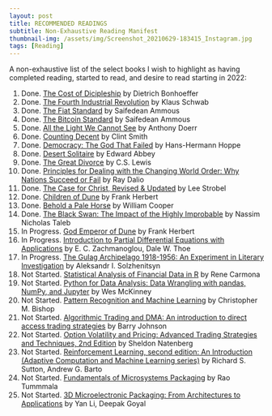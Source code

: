 ```yaml
---
layout: post
title: RECOMMENDED READINGS
subtitle: Non-Exhaustive Reading Manifest
thumbnail-img: /assets/img/Screenshot_20210629-183415_Instagram.jpg
tags: [Reading]
---
```


A non-exhaustive list of the select books I wish to highlight as having completed reading, started to read, and desire to read starting in 2022:

1. Done. [The Cost of Dicipleship](https://www.amazon.com/Cost-Discipleship-Dietrich-Bonhoeffer/dp/0684815001/ref=sr_1_1?crid=20T7YY5FZF45V&keywords=the+cost+of+discipleship&qid=1678248267&s=books&sprefix=the+cost+of+dicipleshi%2Cstripbooks%2C184&sr=1-1) by Dietrich Bonhoeffer
2. Done. [The Fourth Industrial Revolution](https://www.amazon.com/Fourth-Industrial-Revolution-audiobook/dp/B01N5HH4SA/ref=sr_1_1?crid=2F4BSIOL6S8KB&keywords=fourth+industrial+revolution&qid=1678248453&s=books&sprefix=fourth+industrial+revolution%2Cstripbooks%2C138&sr=1-1) by Klaus Schwab
3. Done. [The Fiat Standard](https://www.amazon.com/Fiat-Standard-Slavery-Alternative-Civilization/dp/B09VVFCQ63/ref=sr_1_1?crid=BEZOYYVXR91A&keywords=the+fiat+standard&qid=1678248530&s=audible&sprefix=the+fiat+standar%2Caudible%2C142&sr=1-1) by Saifedean Ammous
4. Done. [The Bitcoin Standard](https://www.amazon.com/The-Bitcoin-Standard-audiobook/dp/B07D81VLQH/ref=sr_1_1?crid=YGR1V21VV2CJ&keywords=the+bitcoin+standard&qid=1678248831&s=audible&sprefix=the+bitcoin+standard%2Caudible%2C139&sr=1-1) by Saifedean Ammous
5. Done. [All the Light We Cannot See](https://www.amazon.com/All-Light-We-Cannot-See-audiobook/dp/B00IZGQ780/ref=sr_1_1?crid=1YRT9XT9OL2DV&keywords=all+the+light+we+cannot+see&qid=1678248907&s=audible&sprefix=all+the+light+we+cannot+see%2Caudible%2C141&sr=1-1) by Anthony Doerr
6. Done. [Counting Decent](https://www.amazon.com/Counting-Descent-Clint-Smith-audiobook/dp/B07ZJW1P7S/ref=sr_1_1?crid=34YUMY38MF4AY&keywords=counting+descent&qid=1678249057&s=audible&sprefix=counting+decent%2Caudible%2C137&sr=1-1) by Clint Smith
7. Done. [Democracy: The God That Failed](https://www.amazon.com/Democracy-Economics-Politics-Perspectives-Democratic/dp/B09445R2QX/ref=sr_1_1?crid=1UFD3URXPUOBN&keywords=democracy+the+god+that+failed&qid=1678249131&s=audible&sprefix=democracy+the+god+that+failed%2Caudible%2C137&sr=1-1) by Hans-Hermann Hoppe
8. Done. [Desert Solitaire](https://www.amazon.com/Desert-Solitaire-Edward-Abbey-audiobook/dp/B006OU866U/ref=sr_1_1?crid=2XBOG7PXHG9T4&keywords=Desert+Solitaire&qid=1678249216&s=audible&sprefix=desert+solitaire%2Caudible%2C144&sr=1-1) by Edward Abbey
9. Done. [The Great Divorce](https://www.amazon.com/The-Great-Divorce-C-S-Lewis-audiobook/dp/B00JPJH18G/ref=sr_1_1?crid=2RI2P2WRACAY6&keywords=The+great+Divorce&qid=1678249290&s=audible&sprefix=the+great+divorc%2Caudible%2C143&sr=1-1) by C.S. Lewis
10. Done. [Principles for Dealing with the Changing World Order: Why Nations Succeed or Fail](https://www.amazon.com/Changing-World-Order-Nations-Succeed/dp/B0873ZP8NG/ref=sr_1_1?crid=V00951Z6W6HP&keywords=principles+for+dealing+with+the+changing+world+order+book&qid=1678249388&s=audible&sprefix=principles+for+dealing+%2Caudible%2C142&sr=1-1) by Ray Dalio
11. Done. [The Case for Christ, Revised & Updated](https://www.amazon.com/Case-Christ-Revised-Updated-Investigation/dp/B01M1UOEV4/ref=sr_1_1_sspa?crid=3LBR8LFAJCX5Z&keywords=the+case+for+Christ&qid=1678249558&s=audible&sprefix=the+case+for+christ%2Caudible%2C151&sr=1-1-spons&psc=1&spLa=ZW5jcnlwdGVkUXVhbGlmaWVyPUExWU01RlVYWUFZV0xGJmVuY3J5cHRlZElkPUEwMTc4MjUyM01ZVzZSVElXSE1KUSZlbmNyeXB0ZWRBZElkPUEwMDU0MTE4MUdJWFlHUjBFNFdFTCZ3aWRnZXROYW1lPXNwX2F0ZiZhY3Rpb249Y2xpY2tSZWRpcmVjdCZkb05vdExvZ0NsaWNrPXRydWU=) by Lee Strobel
12. Done. [Children of Dune](https://www.amazon.com/Children-of-Dune-Frank-Herbert-audiobook/dp/B0013O8X60/ref=sr_1_1?crid=1Z9NYPQZJLFPV&keywords=children+of+Dune&qid=1678249818&s=audible&sprefix=children+of+dun%2Caudible%2C139&sr=1-1) by Frank Herbert
13. Done. [Behold a Pale Horse](https://www.amazon.com/Behold-Pale-Horse-audiobook/dp/B07FPV6CCR/ref=sr_1_1?crid=2MG95425OQIF2&keywords=behold+a+pale+horse+by+william+cooper+original&qid=1678249898&s=audible&sprefix=behold+a%2Caudible%2C131&sr=1-1) by William Cooper
14. Done. [The Black Swan: The Impact of the Highly Improbable](https://www.amazon.com/Black-Swan-Improbable-Robustness-Fragility/dp/081297381X) by Nassim Nicholas Taleb
15. In Progress. [God Emperor of Dune](https://www.amazon.com/God-Emperor-of-Dune-Frank-Herbert-audiobook/dp/B001CA5UPM/ref=sr_1_1?crid=BPE29PXH22SD&keywords=god+emperor+of+dune&qid=1678250085&s=audible&sprefix=god+empero%2Caudible%2C140&sr=1-1) by Frank Herbert
16. In Progress. [Introduction to Partial Differential Equations with Applications](https://www.amazon.com/Introduction-Differential-Equations-Applications-Mathematics/dp/0486652513/ref=sr_1_3?crid=29D1VA4095HLO&keywords=intro+to+partial+differential+equations&qid=1678250239&s=audible&sprefix=intro+to+partial+differntial+equation%2Caudible%2C129&sr=1-3) by E. C. Zachmanoglou, Dale W. Thoe
17. In Progress. [The Gulag Archipelago 1918-1956: An Experiment in Literary Investigation](https://www.amazon.com/Gulag-Archipelago-1918-1956-Experiment-Investigation/dp/B07WX3FYWS/ref=sr_1_1?crid=HOOTS4VC6OPB&keywords=the+gulag+archipelago&qid=1678250381&s=audible&sprefix=the+gulag+ar%2Caudible%2C142&sr=1-1) by Aleksandr I. Solzhenitsyn
18. Not Started. [Statistical Analysis of Financial Data in R](https://www.amazon.com/Statistical-Analysis-Financial-Springer-Statistics/dp/1461487870/ref=sr_1_1?keywords=statistical+analysis+of+financial+data+in+R&qid=1678251506&sr=8-1) by Rene Carmona
19. Not Started. [Python for Data Analysis: Data Wrangling with pandas, NumPy, and Jupyter](https://www.amazon.com/Python-Data-Analysis-Wrangling-Jupyter/dp/109810403X/ref=sr_1_1?crid=2JSVQKYHGGYGY&keywords=python+for+Data+Analysis&qid=1678251588&sprefix=python+for+data+analysis%2Caps%2C116&sr=8-1) by Wes McKinney
20. Not Started. [Pattern Recognition and Machine Learning](https://www.amazon.com/Pattern-Recognition-Learning-Information-Statistics/dp/0387310738/ref=sr_1_1?crid=1H0MSR1FRI7OS&keywords=pattern+recognition+and+machine+learning&qid=1678251694&sprefix=pattern+recognition%2Caps%2C112&sr=8-1) by Christopher M. Bishop
21. Not Started. [Algorithmic Trading and DMA: An introduction to direct access trading strategies](https://www.amazon.com/Algorithmic-Trading-DMA-introduction-strategies/dp/0956399207/ref=sr_1_2?crid=25KNWB1LYWFZX&keywords=algorithmic+Trading+and+DMA&qid=1678251806&sprefix=algorithmic+trading+and+dma%2Caps%2C115&sr=8-2) by Barry Johnson
22. Not Started. [Option Volatility and Pricing: Advanced Trading Strategies and Techniques, 2nd Edition](https://www.amazon.com/Option-Volatility-Pricing-Strategies-Techniques/dp/0071818774/ref=sr_1_1?crid=1X65JGSYBB6QM&keywords=option+volatility+and+pricing+by+sheldon+natenberg&qid=1678251891&sprefix=Option+Volatilit%2Caps%2C115&sr=8-1) by Sheldon Natenberg
23. Not Started. [Reinforcement Learning, second edition: An Introduction (Adaptive Computation and Machine Learning series)](https://www.amazon.com/Reinforcement-Learning-Introduction-Adaptive-Computation/dp/0262039249/ref=sr_1_2?crid=1KL9N9SRL4BJQ&keywords=adaptive+computation+and+machine+learning+series+Richard+Sutton&qid=1678252033&sprefix=adaptive+computation+and+machine+learning+series+richard+sutton%2Caps%2C107&sr=8-2) by Richard S. Sutton, Andrew G. Barto
24. Not Started. [Fundamentals of Microsystems Packaging](https://www.amazon.com/Fundamentals-Microsystems-Packaging-Rao-Tummala/dp/0071371699/ref=sr_1_1?crid=NP0CI28SABQT&keywords=fundamentals+of+microsystems+packaging&qid=1678252160&sprefix=fundamentals+of+microsystems%2Caps%2C117&sr=8-1) by Rao Tummmala
25. Not Started. [3D Microelectronic Packaging: From Architectures to Applications](https://www.amazon.com/Microelectronic-Packaging-Architectures-Applications-Microelectronics/dp/9811570892/ref=sr_1_1?crid=LASKAFNIKRFY&keywords=3d+microelectronic+packaging&qid=1678252224&sprefix=3d+microelectronic+packaging%2Caps%2C113&sr=8-1) by Yan Li, Deepak Goyal




